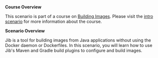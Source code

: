**Course Overview**

This scenario is part of a course on [Building Images](https://www.katacoda.com/ciberkleid/courses/building-images).
Please visit the [intro scenario](https://www.katacoda.com/ciberkleid/courses/building-images/building-images-00-course-intro) for more information about the course.

**Scenario Overview**

Jib is a tool for building images from Java applications without using the Docker daemon or Dockerfiles. 
In this scenario, you will learn how to use Jib's Maven and Gradle build plugins to configure and build images.
